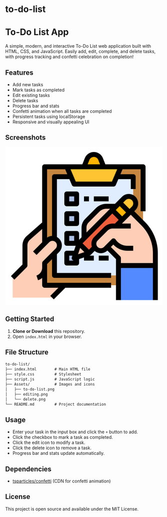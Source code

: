 # to-do-list


# To-Do List App

A simple, modern, and interactive To-Do List web application built with HTML, CSS, and JavaScript. Easily add, edit, complete, and delete tasks, with progress tracking and confetti celebration on completion!

## Features
- Add new tasks
- Mark tasks as completed
- Edit existing tasks
- Delete tasks
- Progress bar and stats
- Confetti animation when all tasks are completed
- Persistent tasks using localStorage
- Responsive and visually appealing UI

## Screenshots
![App Logo](Assets/to-do-list.png)

## Getting Started
1. **Clone or Download** this repository.
2. Open `index.html` in your browser.

## File Structure
```
to-do-list/
├── index.html        # Main HTML file
├── style.css         # Stylesheet
├── script.js         # JavaScript logic
├── Assets/           # Images and icons
│   ├── to-do-list.png
│   ├── editing.png
│   └── delete.png
└── README.md         # Project documentation
```

## Usage
- Enter your task in the input box and click the `+` button to add.
- Click the checkbox to mark a task as completed.
- Click the edit icon to modify a task.
- Click the delete icon to remove a task.
- Progress bar and stats update automatically.

## Dependencies
- [tsparticles/confetti](https://github.com/tsparticles/confetti) (CDN for confetti animation)

## License
This project is open source and available under the MIT License.
